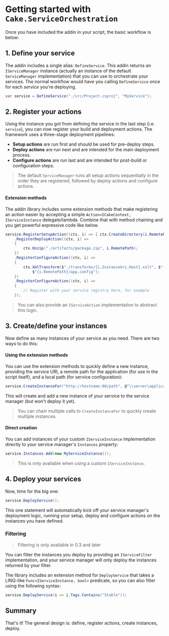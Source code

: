 # Getting started with `Cake.ServiceOrchestration`

Once you have included the addin in your script, the basic workflow is below:

## 1. Define your service

The addin includes a single alias: `DefineService`. This addin returns an `IServiceManager` instance (actually an instance of the default `ServiceManager` implementation) that you can use to orchestrate your services. The normal workflow would have you calling `DefineService` once for each *service* you're deploying.

```csharp
var service = DefineService("./src/Project.csproj", "MyService");
```

## 2. Register your actions

Using the instance you got from defining the service in the last step (i.e. `service`), you can now register your build and deployment actions. The framework uses a three-stage deployment pipelines:

*  **Setup actions** are run first and should be used for pre-deploy steps.
*  **Deploy actions** are run next and are intended for the main deployment process.
*  **Configure actions** are run last and are intended for post-build or configuration steps.

> The default `ServiceManager` runs all setup actions sequentially in the order they are registered, followed by deploy actions and configure actions.

#### Extension methods

The addin library includes some extension methods that make registering an action easier by accepting a simple `Action<ICakeContext, IServiceInstance` delegate/lambda. Combine that with method chaining and you get powerful expressive code like below.

```csharp
service.RegisterSetupAction((ctx, i) => { ctx.CreateDirectory(i.RemotePath); })
    .RegisterDeployAction((ctx, i) =>
    {
        ctx.Unzip("./artifacts/package.zip", i.RemotePath);
    })
    .RegisterConfigureAction((ctx, i) =>
    {
        ctx.XmlTransform($"./transforms/{i.InstanceUri.Host}.xslt", $"{i.RemotePath}/template.config",
            $"{i.RemotePath}/app.config");
    })
    .RegisterConfigureAction((ctx, i) =>
    {
        // Register with your service registry here, for example
    });
```

> You can also provide an `IServiceAction` implementation to abstract this logic.

## 3. Create/define your instances

Now define as many instances of your service as you need. There are two ways to do this:

#### Using the extension methods

You can use the extension methods to quickly define a new instance, providing the service URI, a remote path for the application (for use in the script itself), and a local path (for service configuration):

```csharp
service.CreateInstanceFor("http://hostname:80/path", @"\\server\application", @"E:\Services\App");
```

This will create and add a new instance of your service to the service manager (but won't deploy it yet).

> You can chain multiple calls to `CreateInstanceFor` to quickly create multiple instances.

#### Direct creation

You can add instances of your custom `IServiceInstance` implementation directly to your service manager's `Instances` property:

```csharp
service.Instances.Add(new MyServiceInstance());
```

> This is only available when using a custom `IServiceInstance`.

## 4. Deploy your services

Now, time for the big one:

```csharp
service.DeployService();
```

This one statement will automatically kick off your service manager's deployment logic, running your setup, deploy and configure actions on the instances you have defined.

### Filtering

> Filtering is only available in 0.3 and later

You can filter the instances you deploy by providing an `IServiceFilter` implementation, and your service manager will only deploy the instances returned by your filter.

The library includes an extension method for `DeployService` that takes a LINQ-like `Func<IServiceInstance, bool>` predicate, so you can also filter using the following syntax:

```csharp
service.DeployService(i => i.Tags.Contains("Stable"));
```

## Summary

That's it! The general design is: define, register actions, create instances, deploy. 